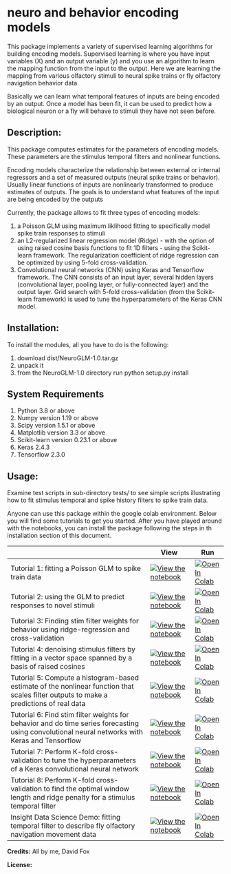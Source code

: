 # neuro and behavior encoding models

This package implements a variety of supervised learning algorithms for building encoding models. Supervised learning is where you have input variables (X) and an output variable (y) and you use an algorithm to learn the mapping function from the input to the output.
Here we are learning the mapping from various olfactory stimuli to neural spike trains or fly olfactory navigation behavior data. 

Basically we can learn what temporal features of inputs are being encoded by an output. Once a model has been fit, it can be used to predict how a biological neuron or a fly will behave to stimuli they have not seen before.


**Description:**
-
This package computes estimates for the parameters of encoding models. These parameters are the stimulus temporal filters and nonlinear functions.

Encoding models characterize the relationship between external or internal regressors and a set of
measured outputs (neural spike trains or behavior). Usually linear functions of inputs are nonlinearly transformed to produce estimates of outputs.
The goals is to understand what features of the input are being encoded by the outputs
 
Currently, the package allows to fit three types of encoding models:
1. a Poisson GLM using maximum liklihood fitting to specifically model spike train responses to stimuli
2. an L2-regularized linear regression model (Ridge) - with the option of using raised cosine basis functions to fit 1D filters - using the Scikit-learn framework. The regularization coefficient of ridge regression can be optimized by using 5-fold cross-validation.
3. Convolutional neural networks (CNN) using Keras and Tensorflow framework. The CNN consists of an input layer, several hidden layers (convolutional layer, pooling layer, or fully-connected layer) and the output layer. Grid search with 5-fold cross-validation (from the Scikit-learn framework) is used to tune the hyperparameters of the Keras CNN model. 

**Installation:**
-
To install the modules, all you have to do is the following:
   1) download dist/NeuroGLM-1.0.tar.gz
   2) unpack it
   3) from the NeuroGLM-1.0 directory run python setup.py install

**System Requirements**
-
1. Python 3.8 or  above
2. Numpy version 1.19 or above
3. Scipy version 1.5.1 or above
4. Matplotlib version 3.3 or above
5. Scikit-learn version 0.23.1 or above
6. Keras 2.4.3
7. Tensorflow 2.3.0

**Usage:**
-
Examine test scripts in sub-directory tests/ to see simple scripts illustrating how to fit stimulus temporal and 
spike history filters to spike train data.

Anyone can use this package within the google colab environment. Below you will find some tutorials to get you started. After you have played around with the notebooks, you can install the package following the steps in th installation section of this document.

|   | View | Run |
| - | --- | ---- |
| Tutorial 1: fitting a Poisson GLM to spike train data | [![View the notebook](https://img.shields.io/badge/render-nbviewer-orange.svg)](https://nbviewer.jupyter.org/github/neuroGLM/master/HowTo_fit_filters.ipynb?flush_cache=true) | [![Open In Colab](https://colab.research.google.com/assets/colab-badge.svg)](https://colab.research.google.com/github/Foxy1987/neuroGLM/blob/master/HowTo_fit_filters.ipynb) |
| Tutorial 2: using the GLM to predict responses to novel stimuli | [![View the notebook](https://img.shields.io/badge/render-nbviewer-orange.svg)](https://nbviewer.jupyter.org/github/neuroGLM/master/HowTo_fit_filters.ipynb?flush_cache=true) | [![Open In Colab](https://colab.research.google.com/assets/colab-badge.svg)](https://colab.research.google.com/github/Foxy1987/neuroGLM/blob/master/HowTo_fit_filters.ipynb) |
| Tutorial 3: Finding stim filter weights for behavior using ridge-regression and cross-validation | [![View the notebook](https://img.shields.io/badge/render-nbviewer-orange.svg)](https://nbviewer.jupyter.org/github/neuroGLM/master/HowTo_fit_filters.ipynb?flush_cache=true) | [![Open In Colab](https://colab.research.google.com/assets/colab-badge.svg)](https://colab.research.google.com/github/Foxy1987/neuroGLM/blob/master/HowTo_fit_filters.ipynb) |
| Tutorial 4: denoising stimulus filters by fitting in a vector space spanned by a basis of raised cosines | [![View the notebook](https://img.shields.io/badge/render-nbviewer-orange.svg)](https://nbviewer.jupyter.org/github/neuroGLM/master/basis_function_fitting.ipynb?flush_cache=true) | [![Open In Colab](https://colab.research.google.com/assets/colab-badge.svg)](https://colab.research.google.com/github/Foxy1987/neuroGLM/blob/master/basis_function_fitting.ipynb) |
| Tutorial 5: Compute a histogram-based estimate of the nonlinear function that scales filter outputs to make a predictions of real data | [![View the notebook](https://img.shields.io/badge/render-nbviewer-orange.svg)](https://nbviewer.jupyter.org/github/neuroGLM/master/HowTo_fit_filters.ipynb?flush_cache=true) | [![Open In Colab](https://colab.research.google.com/assets/colab-badge.svg)](https://colab.research.google.com/github/Foxy1987/neuroGLM/blob/master/HowTo_fit_filters.ipynb) |
| Tutorial 6: Find stim filter weights for behavior and do time series forecasting using convolutional neural networks with Keras and Tensorflow | [![View the notebook](https://img.shields.io/badge/render-nbviewer-orange.svg)](https://nbviewer.jupyter.org/github/neuroGLM/master/how_to_fit_1DCNN_to_timeseries.ipynb?flush_cache=true) | [![Open In Colab](https://colab.research.google.com/assets/colab-badge.svg)](https://colab.research.google.com/github/Foxy1987/neuroGLM/blob/master/how_to_fit_1DCNN_to_timeseries.ipynb) |
| Tutorial 7: Perform K-fold cross-validation to tune the hyperparameters of a Keras convolutional neural network | [![View the notebook](https://img.shields.io/badge/render-nbviewer-orange.svg)](https://nbviewer.jupyter.org/github/neuroGLM/master/K_fold_crossval.ipynb?flush_cache=true) | [![Open In Colab](https://colab.research.google.com/assets/colab-badge.svg)](https://colab.research.google.com/github/Foxy1987/neuroGLM/blob/master/K_fold_crossval.ipynb) |
| Tutorial 8: Perform K-fold cross-validation to find the optimal window length and ridge penalty for a stimulus temporal filter | [![View the notebook](https://img.shields.io/badge/render-nbviewer-orange.svg)](https://nbviewer.jupyter.org/github/neuroGLM/master/K_fold_crossval.ipynb?flush_cache=true) | [![Open In Colab](https://colab.research.google.com/assets/colab-badge.svg)](https://colab.research.google.com/github/Foxy1987/neuroGLM/blob/master/K_fold_crossval.ipynb) |
| Insight Data Science Demo: fitting temporal filter to describe fly olfactory navigation movement data| [![View the notebook](https://img.shields.io/badge/render-nbviewer-orange.svg)](https://nbviewer.jupyter.org/github/neuroGLM/master/K_fold_crossval.ipynb?flush_cache=true) | [![Open In Colab](https://colab.research.google.com/assets/colab-badge.svg)](https://colab.research.google.com/github/davidfox87/neuro_encoding_models/blob/master/fitting_temporal_filter_models_to_behavior_data.ipynb) |


**Credits:**
All by me, David Fox

**License:**








